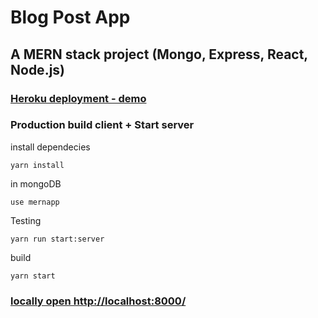 # Blog Post App

## A MERN stack project (Mongo, Express, React, Node.js)

### [Heroku deployment - demo](https://mern-bb-blog.herokuapp.com)

### Production build client + Start server

install dependecies

```
yarn install
```

in mongoDB

```
use mernapp
```

Testing

```
yarn run start:server
```

build

```
yarn start
```

### [locally open http://localhost:8000/](http://localhost:8000)

